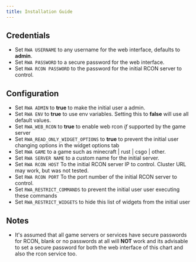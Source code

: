 ```yaml
---
title: Installation Guide
---
```


## Credentials

- Set `RWA USERNAME` to any username for the web interface, defaults to **admin**.
- Set `RWA PASSWORD` to a secure password for the web interface.
- Set `RWA RCON PASSWORD` to the password for the initial RCON server to control.

## Configuration

- Set `RWA ADMIN` to **true** to make the initial user a admin.
- Set `RWA ENV` to **true** to use env variables. Setting this to **false** will use all default values.
- Set `RWA_WEB_RCON` to **true** to enable web rcon _if_ supported by the game server
- Set `RWA_READ_ONLY_WIDGET_OPTIONS` to **true** to prevent the initial user changing options in the widget options tab
- Set `RWA GAME` to a game such as minecraft | rust | csgo | other.
- Set `RWA SERVER NAME` to a custom name for the initial server.
- Set `RWA RCON HOST` To the initial RCON server IP to control. Cluster URL may work, but was not tested.
- Set `RWA RCON PORT` To the port number of the initial RCON server to control.
- Set `RWA_RESTRICT_COMMANDS` to prevent the initial user user executing these commands
- Set `RWA_RESTRICT_WIDGETS` to hide this list of widgets from the initial user

## Notes

- It's assumed that all game servers or services have secure passwords for RCON, blank or no passwords at all will **NOT** work and its advisable to set a secure password for both the web interface of this chart and also the rcon service too.
